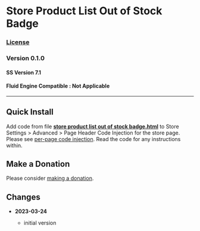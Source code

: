 # Store Product List Out of Stock Badge

### [License][1]

### Version 0.1.0

#### SS Version 7.1

#### Fluid Engine Compatible : Not Applicable

---

## Quick Install

Add code from file **[store product list out of stock badge.html][2]** to
Store Settings > Advanced > Page Header Code Injection for the store page.
Please see [per-page code injection][3]. Read the code for any instructions
within.

## Make a Donation

Please consider [making a donation][4].

## Changes

<!-- * **2021-05-08**

  * added coverage for store product grid image hover
  * bumped version to v0.1d1
  -->
* **2023-03-24**

  * initial version

[1]: https://github.com/tomsWebConsulting/twcsl/blob/main/LICENSE.txt#L1
[2]: store%20product%20list%20out%20of%20stock%20badge.html#L1
[3]: https://support.squarespace.com/hc/en-us/articles/205815908-Using-code-injection#toc-per-page-code-injection
[4]: https://github.com/tomsWebConsulting/twcsl#make-a-donation
